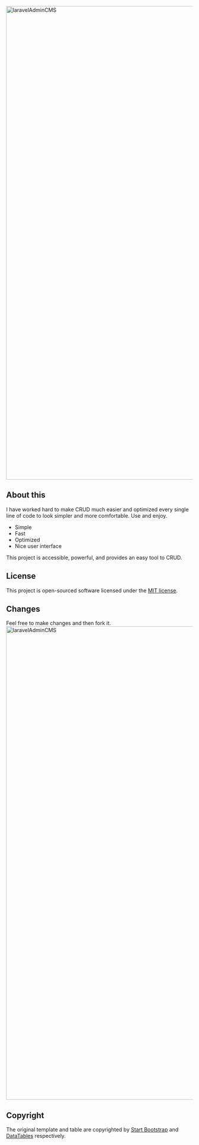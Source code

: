 <img width="1279" alt="laravelAdminCMS" src="https://user-images.githubusercontent.com/59174137/178458312-5d225c97-577c-4910-a0cd-1dc8aa6d7ba2.png">

## About this

I have worked hard to make CRUD much easier and optimized every single line of code to look simpler and more comfortable. 
Use and enjoy.

- Simple
- Fast
- Optimized
- Nice user interface

This project is accessible, powerful, and provides an easy tool to CRUD.

## License

This project is open-sourced software licensed under the [MIT license](https://opensource.org/licenses/MIT).

## Changes
Feel free to make changes and then fork it.
<img width="1279" alt="laravelAdminCMS" src="https://user-images.githubusercontent.com/59174137/178458257-b519b147-e3ed-46d4-87b4-b3e2873a79cf.png">

## Copyright

The original template and table are copyrighted by <a href="https://github.com/StartBootstrap/startbootstrap-sb-admin">Start Bootstrap</a> and <a href="https://datatables.net/">DataTables</a> respectively.
